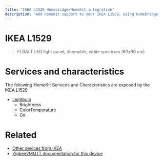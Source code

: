 ```yaml
---
title: "IKEA L1529 Homebridge/HomeKit integration"
description: "Add HomeKit support to your IKEA L1529, using Homebridge, Zigbee2MQTT and homebridge-z2m."
---
```

<!---
This file has been GENERATED using src/docgen/docgen.ts
DO NOT EDIT THIS FILE MANUALLY!
-->
# IKEA L1529
> FLOALT LED light panel, dimmable, white spectrum (60x60 cm)


# Services and characteristics
The following HomeKit Services and Characteristics are exposed by
the IKEA L1529

* [Lightbulb](../../light.md)
  * Brightness
  * ColorTemperature
  * On


# Related
* [Other devices from IKEA](../index.md#ikea)
* [Zigbee2MQTT documentation for this device](https://www.zigbee2mqtt.io/devices/L1529.html)